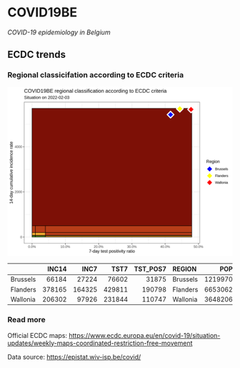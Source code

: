 
# COVID19BE

*COVID-19 epidemiology in Belgium*

## ECDC trends

### Regional classicifation according to ECDC criteria

![](COVID9BE-ecdc-trend.png)

|          |  INC14 |   INC7 |   TST7 | TST\_POS7 | REGION   |     POP | INC14\_RT |       PR7 |          GR |
| :------- | -----: | -----: | -----: | --------: | :------- | ------: | --------: | --------: | ----------: |
| Brussels |  66184 |  27224 |  76602 |     31875 | Brussels | 1219970 |  5425.051 | 0.4161119 | \-0.3012320 |
| Flanders | 378165 | 164325 | 429811 |    190798 | Flanders | 6653062 |  5684.074 | 0.4439114 | \-0.2315516 |
| Wallonia | 206302 |  97926 | 231844 |    110747 | Wallonia | 3648206 |  5654.889 | 0.4776790 | \-0.0964236 |

### Read more

Official ECDC maps:
<https://www.ecdc.europa.eu/en/covid-19/situation-updates/weekly-maps-coordinated-restriction-free-movement>

Data source: <https://epistat.wiv-isp.be/covid/>
